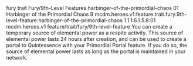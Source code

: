 <ability>
  <metadata>
    <class>fury</class>
    <feature_type>trait</feature_type>
    <file_dpath>Fury/9th-Level Features</file_dpath>
    <item_id>harbinger-of-the-primordial-chaos</item_id>
    <item_index>01</item_index>
    <item_name>Harbinger of the Primordial Chaos</item_name>
    <level>9</level>
    <scc>mcdm.heroes.v1:feature.trait.fury.9th-level-feature:harbinger-of-the-primordial-chaos</scc>
    <scdc>1.1.1:6.1.5.8:01</scdc>
    <source>mcdm.heroes.v1</source>
    <type>feature/trait/fury/9th-level-feature</type>
  </metadata>
  <effects>
    <effect type="mundane">You can create a temporary source of elemental power as a respite activity. This source of elemental power lasts 24 hours after creation, and can be used to create a portal to Quintessence with your Primordial Portal feature. If you do so, the source of elemental power lasts as long as the portal is maintained in your network.</effect>
  </effects>
</ability>
